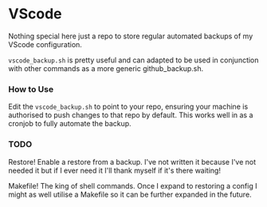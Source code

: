 # VScode

Nothing special here just a repo to store regular automated backups of my VScode configuration.

`vscode_backup.sh` is pretty useful and can adapted to be used in conjunction with other commands as a more generic github_backup.sh.

### How to Use

Edit the `vscode_backup.sh` to point to your repo, ensuring your machine is authorised to push changes to that repo by default. This works well in as a cronjob to fully automate the backup.

### TODO

Restore! Enable a restore from a backup. I've not written it because I've not needed it but if I ever need it I'll thank myself if it's there waiting!

Makefile! The king of shell commands. Once I expand to restoring a config I might as well utilise a Makefile so it can be further expanded in the future.

